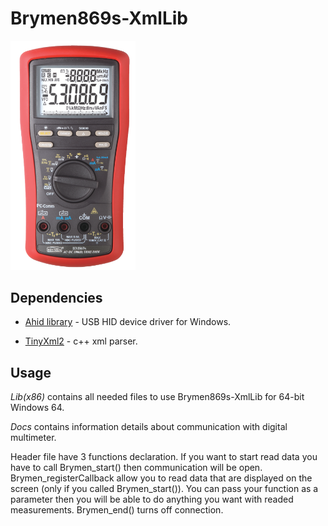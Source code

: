 # Brymen869s-XmlLib


<img src="Docs/multimeter.png" width="200">



## Dependencies

* [Ahid library](http://ahidlib.com/pages/programming_cpp.php?lang=en) - USB HID device driver for Windows.

* [TinyXml2](https://github.com/leethomason/tinyxml2) - c++ xml parser. 

## Usage

*Lib(x86)* contains all needed files to use Brymen869s-XmlLib for 64-bit Windows 64.

*Docs* contains information details about communication with digital multimeter. 


Header file have 3 functions declaration. If you want to start read data you have to call Brymen_start() then communication will be open. 
Brymen_registerCallback allow you to read data that are displayed on the screen (only if you called Brymen_start()). 
You can pass your function as a parameter then you will be able to do anything you want with readed measurements.
Brymen_end() turns off connection. 
